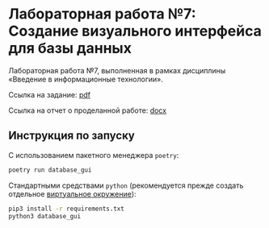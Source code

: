 # Лабораторная работа №7: Создание визуального интерфейса для базы данных

Лабораторная работа №7, выполненная в рамках дисциплины «Введение в информационные технологии».

Ссылка на задание: [pdf](appendix/task.pdf)

Ссылка на отчет о проделанной работе: [docx](appendix/report.docx)


## Инструкция по запуску

С использованием пакетного менеджера `poetry`:

```bash
poetry run database_gui
```

Стандартными средствами `python` (рекомендуется прежде создать отдельное [виртуальное окружение](https://docs.python.org/3/library/venv.html)):

```bash
pip3 install -r requirements.txt
python3 database_gui
```

